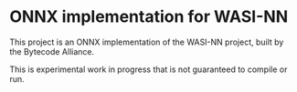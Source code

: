 # ONNX implementation for WASI-NN

This project is an ONNX implementation of the WASI-NN project, built by the
Bytecode Alliance.

This is experimental work in progress that is not guaranteed to compile or run.
